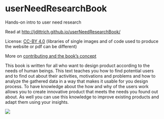 userNeedResearchBook
====================

Hands-on intro to user need research 

Read at http://jdittrich.github.io/userNeedResearchBook/

License: [CC-BY 4.0](https://creativecommons.org/licenses/by/4.0/) (libraries of single images and of code used to produce the website or pdf can be different)

More on [contributing and the book’s concept](https://github.com/jdittrich/userNeedResearchBook/blob/master/conceptAndContributing.md)

This book is written for all who want to design product according to the needs of human beings. 
This text teaches you how to find potential users and to find out about their activities, 
motivations and problems and how to analyze the gathered data in a way that makes it usable for you design process. 
To have knowledge about the how and why of the users work allows you to create innovative product that meets 
the needs you found out about. As well you can use this knowledge to improve existing products and 
adapt them using your insights.

<a href="http://jdittrich.github.io/userNeedResearchBook/"><img src="https://jdittrich.github.io/userNeedResearchBook/images/urBookCover.svg"></a>
